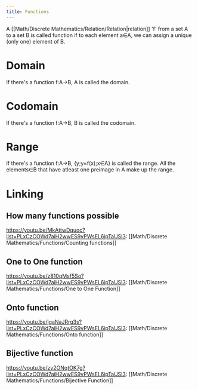 ```yaml
---
title: Functions
---
```

A [[Math/Discrete Mathematics/Relation/Relation|relation]] 'f' from a set A to a set B is called function if to each element a∈A, we can assign a unique (only one) element of B.

# Domain
If there's a function f:A→B, A is called the domain.

# Codomain
If there's a function f:A→B, B is called the codomain.

# Range
If there's a function f:A→B, {y;y=f(x);x∈A} is called the range.
All the elements∈B that have atleast one preimage in A make up the range.


# Linking
## How many functions possible
https://youtu.be/MkAttwDquoc?list=PLxCzCOWd7aiH2wwES9vPWsEL6ipTaUSl3: [[Math/Discrete Mathematics/Functions/Counting functions]]

## One to One function
https://youtu.be/z810qMsf5So?list=PLxCzCOWd7aiH2wwES9vPWsEL6ipTaUSl3: [[Math/Discrete Mathematics/Functions/One to One Function]]

## Onto function
https://youtu.be/jqaNaJRrg3s?list=PLxCzCOWd7aiH2wwES9vPWsEL6ipTaUSl3: [[Math/Discrete Mathematics/Functions/Onto function]]

## Bijective function
https://youtu.be/zv2ONqtOK7g?list=PLxCzCOWd7aiH2wwES9vPWsEL6ipTaUSl3: [[Math/Discrete Mathematics/Functions/Bijective Function]]
